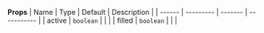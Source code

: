 **Props**
| Name | Type | Default | Description |
| ------ | --------- | ------- | ----------- |
| active | `boolean` | | |
| filled | `boolean` | | |
